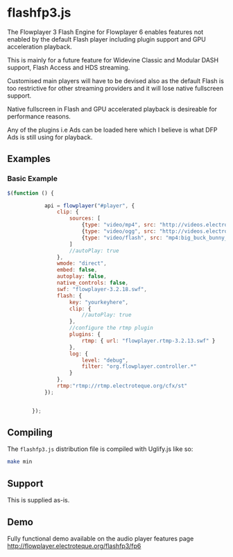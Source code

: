 flashfp3.js
============

The Flowplayer 3 Flash Engine for Flowplayer 6 enables features not enabled by the default Flash player including plugin support and GPU acceleration playback.

This is mainly for a future feature for Widevine Classic and Modular DASH support, Flash Access and HDS streaming.

Customised main players will have to be devised also as the default Flash is too restrictive for other streaming providers and it will lose native fullscreen support.

Native fullscreen in Flash and GPU accelerated playback is desireable for performance reasons.

Any of the plugins i.e Ads can be loaded here which I believe is what DFP Ads is still using for playback.


Examples
--------

### Basic Example

```javascript
$(function () {

            api = flowplayer("#player", {
                clip: {
                    sources: [
                        {type: "video/mp4", src: "http://videos.electroteque.org/big_buck_bunny_400k.mp4"},
                        {type: "video/ogg", src: "http://videos.electroteque.org/big_buck_bunny_480p_h264.ogv"},
                        {type: "video/flash", src: "mp4:big_buck_bunny_400k.mp4"}
                    ]
                    //autoPlay: true
                },
                wmode: "direct",
                embed: false,
                autoplay: false,
                native_controls: false,
                swf: "flowplayer-3.2.18.swf",
                flash: {
                    key: "yourkeyhere",
                    clip: {
                        //autoPlay: true
                    },
                    //configure the rtmp plugin
                    plugins: {
                        rtmp: { url: "flowplayer.rtmp-3.2.13.swf" }
                    },
                    log: {
                        level: "debug",
                        filter: "org.flowplayer.controller.*"
                    }
                },
                rtmp:"rtmp://rtmp.electroteque.org/cfx/st"
            });


        });

```

Compiling
------------

The `flashfp3.js` distribution file is compiled with Uglify.js like so:

```bash
make min
```

Support
--------

This is supplied as-is.

Demo
------------

Fully functional demo available on the audio player features page http://flowplayer.electroteque.org/flashfp3/fp6
